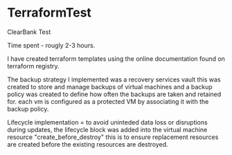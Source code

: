 # TerraformTest
ClearBank Test

Time spent - rougly 2-3 hours.

I have created terraform templates using the online documentation found on terraform registry. 

The backup strategy I implemented was a recovery services vault this was created to store and manage backups of virtual machines and a backup policy was created to define how often the backups are taken and retained for.
each vm is configured as a protected VM by associating it with the backup policy.

Lifecycle implementation =
to avoid uninteded data loss or disruptions during updates, the lifecycle block was added into the virtual machine resource "create_before_destroy" this is to ensure replacement resources are created before the existing resources are destroyed.
